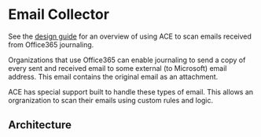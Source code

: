 # Email Collector

See the [design guide](../design/email_collector.md) for an overview of using ACE to scan emails received from Office365 journaling.

Organizations that use Office365 can enable journaling to send a copy of every sent and received email to some external (to Microsoft) email address. This email contains the original email as an attachment.

ACE has special support built to handle these types of email. This allows an orgranization to scan their emails using custom rules and logic.

## Architecture

